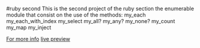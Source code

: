 #ruby second
This is the second project of the ruby section the enumerable module that consist on the use of the methods:
my_each
my_each_with_index
my_select
my_all?
my_any?
my_none?
my_count
my_map
my_inject

[For more info](https://www.theodinproject.com/courses/ruby-programming/lessons/advanced-building-blocks)
[live preview](https://github.com/lhscar56/ruby-second/blob/enumerable/enumerable.rb)

